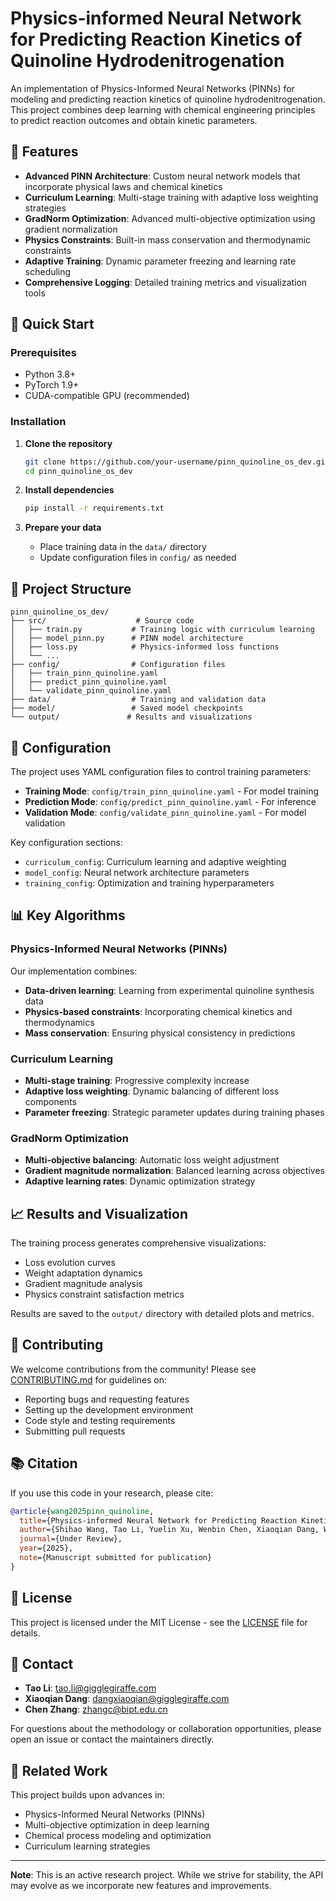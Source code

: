 # Physics-informed Neural Network for Predicting Reaction Kinetics of Quinoline Hydrodenitrogenation

An implementation of Physics-Informed Neural Networks (PINNs) for modeling and predicting reaction kinetics of quinoline hydrodenitrogenation. This project combines deep learning with chemical engineering principles to predict reaction outcomes and obtain kinetic parameters.

## 🔬 Features

- **Advanced PINN Architecture**: Custom neural network models that incorporate physical laws and chemical kinetics
- **Curriculum Learning**: Multi-stage training with adaptive loss weighting strategies
- **GradNorm Optimization**: Advanced multi-objective optimization using gradient normalization
- **Physics Constraints**: Built-in mass conservation and thermodynamic constraints
- **Adaptive Training**: Dynamic parameter freezing and learning rate scheduling
- **Comprehensive Logging**: Detailed training metrics and visualization tools

## 🚀 Quick Start

### Prerequisites

- Python 3.8+
- PyTorch 1.9+
- CUDA-compatible GPU (recommended)

### Installation

1. **Clone the repository**
   ```bash
   git clone https://github.com/your-username/pinn_quinoline_os_dev.git
   cd pinn_quinoline_os_dev
   ```

2. **Install dependencies**
   ```bash
   pip install -r requirements.txt
   ```

3. **Prepare your data**
   - Place training data in the `data/` directory
   - Update configuration files in `config/` as needed

## 📁 Project Structure

```
pinn_quinoline_os_dev/
├── src/                    # Source code
│   ├── train.py           # Training logic with curriculum learning
│   ├── model_pinn.py      # PINN model architecture
│   ├── loss.py            # Physics-informed loss functions
│   └── ...
├── config/                # Configuration files
│   ├── train_pinn_quinoline.yaml
│   ├── predict_pinn_quinoline.yaml
│   └── validate_pinn_quinoline.yaml
├── data/                  # Training and validation data
├── model/                 # Saved model checkpoints
└── output/               # Results and visualizations
```

## 🔧 Configuration

The project uses YAML configuration files to control training parameters:

- **Training Mode**: `config/train_pinn_quinoline.yaml` - For model training
- **Prediction Mode**: `config/predict_pinn_quinoline.yaml` - For inference
- **Validation Mode**: `config/validate_pinn_quinoline.yaml` - For model validation

Key configuration sections:
- `curriculum_config`: Curriculum learning and adaptive weighting
- `model_config`: Neural network architecture parameters
- `training_config`: Optimization and training hyperparameters

## 📊 Key Algorithms

### Physics-Informed Neural Networks (PINNs)
Our implementation combines:
- **Data-driven learning**: Learning from experimental quinoline synthesis data
- **Physics-based constraints**: Incorporating chemical kinetics and thermodynamics
- **Mass conservation**: Ensuring physical consistency in predictions

### Curriculum Learning
- **Multi-stage training**: Progressive complexity increase
- **Adaptive loss weighting**: Dynamic balancing of different loss components
- **Parameter freezing**: Strategic parameter updates during training phases

### GradNorm Optimization
- **Multi-objective balancing**: Automatic loss weight adjustment
- **Gradient magnitude normalization**: Balanced learning across objectives
- **Adaptive learning rates**: Dynamic optimization strategy

## 📈 Results and Visualization

The training process generates comprehensive visualizations:
- Loss evolution curves
- Weight adaptation dynamics
- Gradient magnitude analysis
- Physics constraint satisfaction metrics

Results are saved to the `output/` directory with detailed plots and metrics.

## 🤝 Contributing

We welcome contributions from the community! Please see [CONTRIBUTING.md](CONTRIBUTING.md) for guidelines on:
- Reporting bugs and requesting features
- Setting up the development environment
- Code style and testing requirements
- Submitting pull requests

## 📚 Citation

If you use this code in your research, please cite:

```bibtex
@article{wang2025pinn_quinoline,
  title={Physics-informed Neural Network for Predicting Reaction Kinetics of Quinoline Hydrodenitrogenation},
  author={Shihao Wang, Tao Li, Yuelin Xu, Wenbin Chen, Xiaoqian Dang, Wei Zhang, Chen Zhang, Cuiqing Li, Yong Luo, Feng Liu and Mingfeng Li},
  journal={Under Review},
  year={2025},
  note={Manuscript submitted for publication}
}
```

## 📄 License

This project is licensed under the MIT License - see the [LICENSE](LICENSE) file for details.

## 📧 Contact

- **Tao Li**: tao.li@gigglegiraffe.com
- **Xiaoqian Dang**: dangxiaoqian@gigglegiraffe.com
- **Chen Zhang**: zhangc@bipt.edu.cn

For questions about the methodology or collaboration opportunities, please open an issue or contact the maintainers directly.

## 🔗 Related Work

This project builds upon advances in:
- Physics-Informed Neural Networks (PINNs)
- Multi-objective optimization in deep learning
- Chemical process modeling and optimization
- Curriculum learning strategies

---

**Note**: This is an active research project. While we strive for stability, the API may evolve as we incorporate new features and improvements.